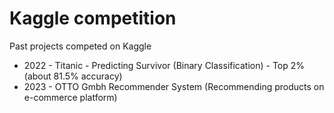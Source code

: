 # Kaggle competition
Past projects competed on Kaggle
- 2022 - Titanic - Predicting Survivor (Binary Classification) - Top 2% (about 81.5% accuracy)
- 2023 - OTTO Gmbh Recommender System (Recommending products on e-commerce platform)
